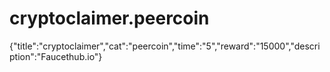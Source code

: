 # cryptoclaimer.peercoin
{"title":"cryptoclaimer","cat":"peercoin","time":"5","reward":"15000","description":"Faucethub.io"}
